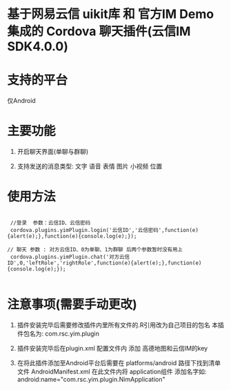 # 基于网易云信 uikit库 和 官方IM Demo集成的 Cordova 聊天插件(云信IM SDK4.0.0)

# 支持的平台
  仅Android

# 主要功能
 1. 开启聊天界面(单聊与群聊)
 
 2. 支持发送的消息类型: 文字 语音 表情 图片 小视频 位置 
 
# 使用方法
```

 //登录  参数：云信ID、云信密码
 cordova.plugins.yimPlugin.login('云信ID','云信密码',function(e){alert(e);},function(e){console.log(e);});
 
// 聊天 参数 : 对方云信ID、0为单聊、1为群聊 后两个参数暂时没有用上 
 cordova.plugins.yimPlugin.chat('对方云信ID',0,'leftRole','rightRole',function(e){alert(e);},function(e){console.log(e);});
 
```
# 注意事项(需要手动更改)
 1. 插件安装完毕后需要修改插件内里所有文件的.R引用改为自己项目的包名 本插件包名为: com.rsc.yim.plugin
 
 2. 插件安装完毕后在plugin.xml 配置文件内 添加 高德地图和云信IM的key
 
 3. 在将此插件添加至Android平台后需要在 platforms/android 路径下找到清单文件 AndroidManifest.xml 在此文件内将 application组件 添加名字如:             android:name="com.rsc.yim.plugin.NimApplication"
